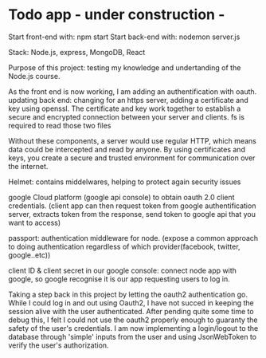 # Todo app - under construction -

Start front-end with: npm start
Start back-end with: nodemon server.js

Stack: Node.js, express, MongoDB, React

Purpose of this project: testing my knowledge and undertanding of the Node.js course.

As the front end is now working, I am adding an authentification with oauth.
updating back end: changing for an https server, adding a certificate and key using openssl. The certificate and key work together to establish a secure and encrypted connection between your server and clients.
fs is required to read those two files

Without these components, a server would use regular HTTP, which means data could be intercepted and read by anyone. By using certificates and keys, you create a secure and trusted environment for communication over the internet.

Helmet: contains middelwares, helping to protect again security issues

google Cloud platform (google api console) to obtain oauth 2.0 client credentials. (client app can then request token from google authentification server, extracts token from the response, send token to google api that you want to access)

passport: authentication middleware for node. (expose a common approach to doing authentication regardless of which provider(facebook, twitter, google..etc))

client ID & client secret in our google console: connect node app with google, so google recognise it is our app requesting users to log in.

Taking a step back in this project by letting the oauth2 authentication go. While I could log in and out using Oauth2, I have not succed in keeping the session alive with the user authenticated. After pending quite some time to debug this, I felt I could not use the oauth2 properly enough to guaranty the safety of the user's credentials.
I am now implementing a login/logout to the database through 'simple' inputs from the user and using JsonWebToken to verify the user's authorization.
